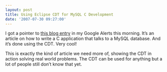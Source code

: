 ```yaml
---
layout: post
title: Using Eclipse CDT for MySQL C Development
date: '2007-07-30 09:27:00'
---
```



I got a pointer to [this blog entry](http://marksitblog.blogspot.com/2007/07/tour-of-mysql-c-api.html) in my Google Alerts this morning. It’s an article on how to write a C application that talks to a MySQL database. And it’s done using the CDT. Very cool!

This is exactly the kind of article we need more of, showing the CDT in action solving real world problems. The CDT can be used for anything but a lot of people still don’t know that yet.


